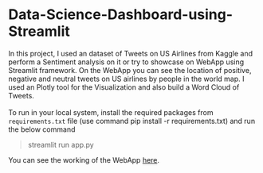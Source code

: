 # Data-Science-Dashboard-using-Streamlit
In this project, I used an dataset of Tweets on US Airlines from Kaggle and perform a Sentiment analysis on it or try to showcase on WebApp using Streamlit framework. On the WebApp you can see the location of positive, negative and neutral tweets on US airlines by people in the world map. I used an Plotly tool for the Visualization and also build a Word Cloud of Tweets.
<br/>
<br/>
To run in your local system, install the required packages from `requirements.txt` file (use command pip install -r requirements.txt) and run the below command

>streamlit run app.py

You can see the working of the WebApp [here](https://data-science-project-dashboard.herokuapp.com/).
